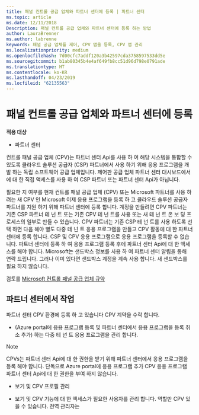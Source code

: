 ```yaml
---
title: 패널 컨트롤 공급 업체와 파트너 센터에 등록 | 파트너 센터
ms.topic: article
ms.date: 12/11/2018
Description: 패널 컨트롤 공급 업체와 파트너 센터에 등록 하는 방법
author: LauraBrenner
ms.author: labrenne
keywords: 패널 공급 업체를 제어, CPV 앱을 등록, CPV 앱 관리
ms.localizationpriority: medium
ms.openlocfilehash: 7d00cfc7addf120a3b42597cda3758597533dd5e
ms.sourcegitcommit: b1ab80345b4e4af649fb8cc51d96d798e0791ade
ms.translationtype: HT
ms.contentlocale: ko-KR
ms.lasthandoff: 04/23/2019
ms.locfileid: "62135563"
---
```

# <a name="enroll-in-partner-center-as-a-control-panel-vendor"></a>패널 컨트롤 공급 업체와 파트너 센터에 등록

**적용 대상**

- 파트너 센터

컨트롤 패널 공급 업체 (CPV)는 파트너 센터 Api를 사용 하 여 해당 시스템을 통합할 수 있도록 클라우드 솔루션 공급자 (CSP) 파트너에서 사용 하기 위해 응용 프로그램을 개발 하는 독립 소프트웨어 공급 업체입니다. 제어판 공급 업체 파트너 센터 대시보드에서에 대 한 직접 액세스를 사용 하 여 CSP 파트너 또는 파트너 센터 Api가 아닙니다.

필요한 지 여부를 현재 컨트롤 패널 공급 업체 (CPV) 또는 Microsoft 파트너를 사용 하려는 새 CPV 인 Microsoft 이제 응용 프로그램을 등록 하 고 클라우드 솔루션 공급자 파트너를 지원 하기 위해 파트너 센터에 등록 합니다. 계정을 만들려면 CPV 파트너는 기존 CSP 파트너 테 넌 트 또는 기존 CPV 테 넌 트를 사용 또는 새 테 넌 트 온 보 딩 프로세스의 일부로 만들 수 있습니다. CPV 파트너는 기존 CSP 테 넌 트를 사용 하도록 선택 하면 다음 해야 별도 다중 테 넌 트 응용 프로그램을 만들고 CPV 활동에 대 한 파트너 센터에 등록 합니다. CSP 및 CPV 응용 프로그램으로 응용 프로그램을 등록할 수 없습니다. 파트너 센터에 등록 하 여 응용 프로그램 등록 후에 파트너 센터 Api에 대 한 액세스를 해야 합니다.  Microsoft는 샌드박스 정보를 사용 하 여 파트너 센터 알림을 통해 연락 드립니다. 그러나 이미 있다면 샌드박스 계정을 계속 사용 합니다. 새 샌드박스를 필요 하지 않습니다.   

검토를 [Microsoft 컨트롤 패널 공급 업체 규약](https://go.microsoft.com/fwlink/?linkid=2055198)


## <a name="working-in-partner-center"></a>파트너 센터에서 작업
파트너 센터 CPV 환경에 등록 하 고 있습니다 CPV 계약을 수락 합니다.

- (Azure portal에 응용 프로그램 등록 및 파트너 센터에서 응용 프로그램을 등록 취소 추가) 하는 다중 테 넌 트 응용 프로그램을 관리 합니다.

>[!Note] 
>CPVs는 파트너 센터 Api에 대 한 권한을 받기 위해 파트너 센터에서 응용 프로그램을 등록 해야 합니다. 단독으로 Azure portal에 응용 프로그램 추가 CPV 응용 프로그램 파트너 센터 Api에 대 한 권한을 부여 하지 않습니다. 

- 보기 및 CPV 프로필 관리 

- 보기 및 CPV 기능에 대 한 액세스가 필요한 사용자를 관리 합니다. 역할만 CPV 있을 수 있습니다. 전역 관리자는


